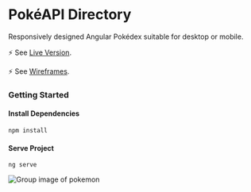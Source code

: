 # PokéAPI Directory 
Responsively designed Angular Pokédex suitable for desktop or mobile. 

⚡ See [Live Version](https://pokepedia-angular.netlify.app/).

⚡ See [Wireframes](https://www.figma.com/file/M1Ny3q59ZNGWGEf3edytrW/Angular-Pokedex?node-id=0%3A1&t=pnREhYX6NV0h3ZHA-1).


### Getting Started
#### Install Dependencies
`npm install`
#### Serve Project
`ng serve`

![Group image of pokemon](https://github.com/vglampard/pokemon-angular/blob/main/src/assets/pokemon-group.png)
